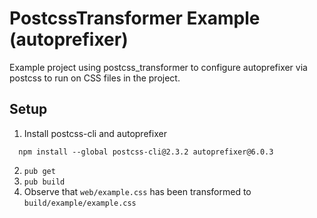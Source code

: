 # PostcssTransformer Example (autoprefixer)
Example project using postcss_transformer to configure autoprefixer via postcss to run on CSS files in the project.

## Setup
1. Install postcss-cli and autoprefixer
  ```
    npm install --global postcss-cli@2.3.2 autoprefixer@6.0.3
  ```
2. `pub get`
3. `pub build`
4. Observe that `web/example.css` has been transformed to `build/example/example.css`

